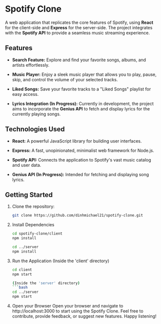 # Spotify Clone

A web application that replicates the core features of Spotify, using **React** for the client-side and **Express** for the server-side. The project integrates with the **Spotify API** to provide a seamless music streaming experience.

## Features

- **Search Feature:** Explore and find your favorite songs, albums, and artists effortlessly.
  
- **Music Player:** Enjoy a sleek music player that allows you to play, pause, skip, and control the volume of your selected tracks.

- **Liked Songs:** Save your favorite tracks to a "Liked Songs" playlist for easy access.

- **Lyrics Integration (In Progress):** Currently in development, the project aims to incorporate the **Genius API** to fetch and display lyrics for the currently playing songs.

## Technologies Used

- **React:** A powerful JavaScript library for building user interfaces.

- **Express:** A fast, unopinionated, minimalist web framework for Node.js.

- **Spotify API:** Connects the application to Spotify's vast music catalog and user data.

- **Genius API (In Progress):** Intended for fetching and displaying song lyrics.

## Getting Started

1. Clone the repository:
   ```bash
   git clone https://github.com/dinhmichael21/spotify-clone.git

2. Install Dependencies
   ```bash
   cd spotify-clone/client
   npm install

   cd ../server
   npm install

3. Run the Application
    (Inside the 'client' directory)
    ```bash
    cd client
    npm start

    (Inside the 'server' directory)
    ```bash
    cd ../server
    npm start

4. Open your Browser
    Open your browser and navigate to http://localhost:3000 to start using the Spotify Clone.
    Feel free to contribute, provide feedback, or suggest new features. Happy listening!


